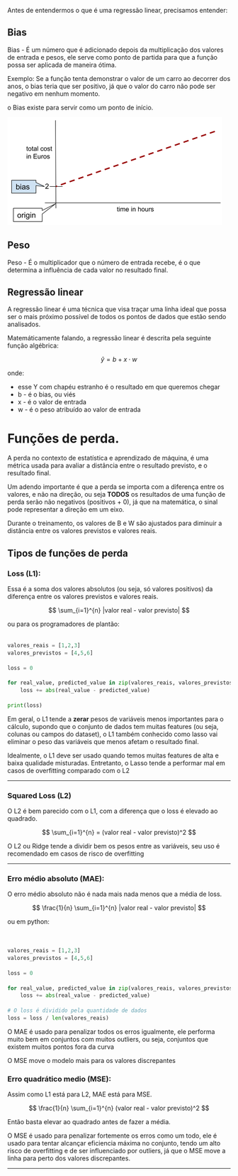 Antes de entendermos o que é uma regressão linear, precisamos entender:

## Bias

Bias - É um número que é adicionado depois da multiplicação dos valores de entrada e pesos, ele 
serve como ponto de partida para que a função possa ser aplicada de maneira ótima.

Exemplo: Se a função tenta demonstrar o valor de um carro ao decorrer dos anos, o bias teria que
ser positivo, já que o valor do carro não pode ser negativo em nenhum momento.

o Bias existe para servir como um ponto de início.

![img.png](resources/img.png)

## Peso

Peso - É o multiplicador que o número de entrada recebe, é o que determina a influência de cada 
valor no resultado final.

## Regressão linear

A regressão linear é uma técnica que visa traçar uma linha ideal que possa ser o mais próximo possível 
de todos os pontos de dados que estão sendo analisados.

Matemáticamente falando, a regressão linear é descrita pela seguinte função algébrica:

$$
\hat{y} = b + x \cdot w
$$

onde:

* esse Y com chapéu estranho é o resultado em que queremos chegar
* b - é o bias, ou viés
* x - é o valor de entrada
* w - é o peso atribuído ao valor de entrada

# Funções de perda.

A perda no contexto de estatística e aprendizado de máquina, é uma métrica usada para avaliar a distância entre o resultado
previsto, e o resultado final.

Um adendo importante é que a perda se importa com a diferença entre os valores, e não na direção, ou seja
**TODOS** os resultados de uma função de perda serão não negativos (positivos + 0), já que na matemática, o sinal pode representar a direção em um eixo.

Durante o treinamento, os valores de B e W são ajustados para diminuir a distância entre os valores 
previstos e valores reais.

## Tipos de funções de perda


### Loss (L1): 
Essa é a soma dos valores absolutos (ou seja, só valores positivos) da diferença entre os 
valores previstos e valores reais.

$$ 
\sum_{i=1}^{n} |valor real - valor previsto|
$$

ou para os programadores de plantão:

```python

valores_reais = [1,2,3]
valores_previstos = [4,5,6]

loss = 0

for real_value, predicted_value in zip(valores_reais, valores_previstos):
    loss += abs(real_value - predicted_value)

print(loss)
```

Em geral, o L1 tende a **zerar** pesos de variáveis menos importantes para o cálculo,
supondo que o conjunto de dados tem muitas features (ou seja, colunas ou campos do dataset), 
o L1 também conhecido como lasso vai eliminar o peso das variáveis que menos afetam o resultado final.

Idealmente, o L1 deve ser usado quando temos muitas features de alta e baixa qualidade misturadas.
Entretanto, o Lasso tende a performar mal em casos de overfitting comparado com o L2


---

### Squared Loss (L2)

O L2 é bem parecido com o L1, com a diferença que o loss é elevado ao quadrado.

$$
\sum_{i=1}^{n} = (valor real - valor previsto)^2
$$

O L2 ou Ridge tende a dividir bem os pesos entre as variáveis, seu uso é recomendado
em casos de risco de overfitting

---

### Erro médio absoluto (MAE):

O erro médio absoluto não é nada mais nada menos que a média de loss.

$$
\frac{1}{n} \sum_{i=1}^{n} |valor real - valor previsto|
$$

ou em python:

```python


valores_reais = [1,2,3]
valores_previstos = [4,5,6]

loss = 0

for real_value, predicted_value in zip(valores_reais, valores_previstos):
    loss += abs(real_value - predicted_value)

# O loss é dividido pela quantidade de dados
loss = loss / len(valores_reais)

```

O MAE é usado para penalizar todos os erros igualmente, ele performa muito bem
em conjuntos com muitos outliers, ou seja, conjuntos que existem muitos pontos fora da curva

O MSE move o modelo mais para os valores discrepantes

### Erro quadrático medio (MSE):

Assim como L1 está para L2, MAE está para MSE.

$$
\frac{1}{n} \sum_{i=1}^{n} (valor real - valor previsto)^2
$$

Então basta elevar ao quadrado antes de fazer a média.

O MSE é usado para penalizar fortemente os erros como um todo,
ele é usado para tentar alcançar eficiencia máxima no conjunto,
tendo um alto risco de overfitting e de ser influenciado por outliers,
já que o MSE move a linha para perto dos valores discrepantes.

---
